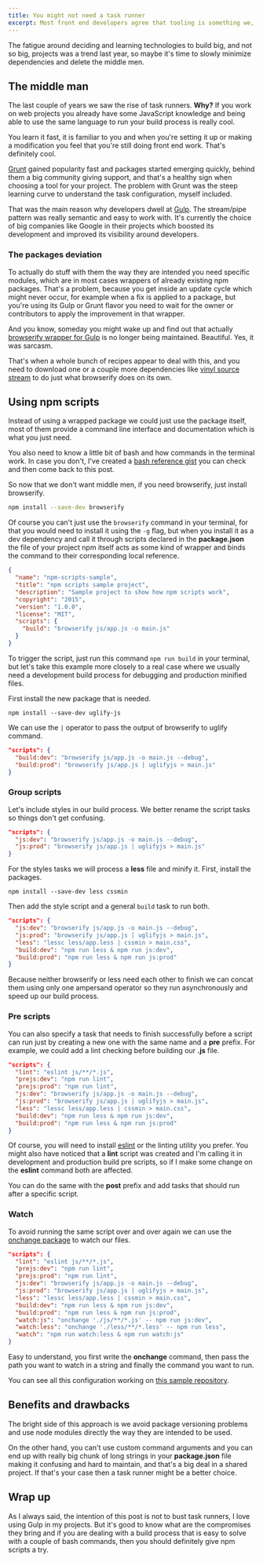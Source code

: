 ```yaml
---
title: You might not need a task runner
excerpt: Most front end developers agree that tooling is something we, as a community, needed to figure out this year.
---
```


The fatigue around deciding and learning technologies to build big, and not so big, projects was a trend last year, so maybe it's time to slowly minimize dependencies and delete the middle men.

## The middle man

The last couple of years we saw the rise of task runners. **Why?** If you work on web projects you already have some JavaScript knowledge and being able to use the same language to run your build process is really cool.

You learn it fast, it is familiar to you and when you're setting it up or making a modification you feel that you're still doing front end work. That's definitely cool.

[Grunt](//gruntjs.com) gained popularity fast and packages started emerging quickly, behind them a big community giving support, and that's a healthy sign when choosing a tool for your project. The problem with Grunt was the steep learning curve to understand the task configuration, myself included.

That was the main reason why developers dwell at [Gulp](//gulpjs.com). The stream/pipe pattern was really semantic and easy to work with. It's currently the choice of big companies like Google in their projects which boosted its development and improved its visibility around developers.

### The packages deviation

To actually do stuff with them the way they are intended you need specific modules, which are in most cases wrappers of already existing npm packages. That's a problem, because you get inside an update cycle which might never occur, for example when a fix is applied to a package, but you're using its Gulp or Grunt flavor you need to wait for the owner or contributors to apply the improvement in that wrapper.

And you know, someday you might wake up and find out that actually [browserify wrapper for Gulp](//www.npmjs.com/package/gulp-browserify) is no longer being maintained. Beautiful. Yes, it was sarcasm.

That's when a whole bunch of recipes appear to deal with this, and you need to download one or a couple more dependencies like [vinyl source stream](//www.npmjs.com/package/vinyl-source-stream) to do just what browserify does on its own.

## Using npm scripts

Instead of using a wrapped package we could just use the package itself, most of them provide a command line interface and documentation which is what you just need.

You also need to know a little bit of bash and how commands in the terminal work. In case you don't, I've created a [bash reference gist](//gist.github.com/jeremenichelli/489973c73a00437a188c) you can check and then come back to this post.

So now that we don't want middle men, if you need browserify, just install browserify.

```bash
npm install --save-dev browserify
```

Of course you can't just use the `browserify` command in your terminal, for that you would need to install it using the `-g` flag, but when you install it as a dev dependency and call it through scripts declared in the **package.json** the file of your project npm itself acts as some kind of wrapper and binds the command to their corresponding local reference.

```json
{
  "name": "npm-scripts-sample",
  "title": "npm scripts sample project",
  "description": "Sample project to show how npm scripts work",
  "copyright": "2015",
  "version": "1.0.0",
  "license": "MIT",
  "scripts": {
    "build": "browserify js/app.js -o main.js"
  }
}
```

To trigger the script, just run this command `npm run build` in your terminal, but let's take this example more closely to a real case where we usually need a development build process for debugging and production minified files.

First install the new package that is needed.

```
npm install --save-dev uglify-js
```

We can use the `|` operator to pass the output of browserify to uglify command.

```json
"scripts": {
  "build:dev": "browserify js/app.js -o main.js --debug",
  "build:prod": "browserify js/app.js | uglifyjs > main.js"
}
```

### Group scripts

Let's include styles in our build process. We better rename the script tasks so things don't get confusing.

```json
"scripts": {
  "js:dev": "browserify js/app.js -o main.js --debug",
  "js:prod": "browserify js/app.js | uglifyjs > main.js"
}
```

For the styles tasks we will process a **less** file and minify it. First, install the packages.

```
npm install --save-dev less cssmin
```

Then add the style script and a general `build` task to run both.

```json
"scripts": {
  "js:dev": "browserify js/app.js -o main.js --debug",
  "js:prod": "browserify js/app.js | uglifyjs > main.js",
  "less": "lessc less/app.less | cssmin > main.css",
  "build:dev": "npm run less & npm run js:dev",
  "build:prod": "npm run less & npm run js:prod"
}
```

Because neither browserify or less need each other to finish we can concat them using only one ampersand operator so they run asynchronously and speed up our build process.

### Pre scripts

You can also specify a task that needs to finish successfully before a script can run just by creating a new one with the same name and a **pre** prefix. For example, we could add a lint checking before building our **.js** file.

```json
"scripts": {
  "lint": "eslint js/**/*.js",
  "prejs:dev": "npm run lint",
  "prejs:prod": "npm run lint",
  "js:dev": "browserify js/app.js -o main.js --debug",
  "js:prod": "browserify js/app.js | uglifyjs > main.js",
  "less": "lessc less/app.less | cssmin > main.css",
  "build:dev": "npm run less & npm run js:dev",
  "build:prod": "npm run less & npm run js:prod"
}
```

Of course, you will need to install [eslint](//eslint.org/) or the linting utility you prefer. You might also have noticed that a **lint** script was created and I'm calling it in development and production build pre scripts, so if I make some change on the **eslint** command both are affected.

You can do the same with the **post** prefix and add tasks that should run after a specific script.

### Watch

To avoid running the same script over and over again we can use the [onchange package](//www.npmjs.com/package/onchange) to watch our files.

```json
"scripts": {
  "lint": "eslint js/**/*.js",
  "prejs:dev": "npm run lint",
  "prejs:prod": "npm run lint",
  "js:dev": "browserify js/app.js -o main.js --debug",
  "js:prod": "browserify js/app.js | uglifyjs > main.js",
  "less": "lessc less/app.less | cssmin > main.css",
  "build:dev": "npm run less & npm run js:dev",
  "build:prod": "npm run less & npm run js:prod",
  "watch:js": "onchange './js/**/*.js' -- npm run js:dev",
  "watch:less": "onchange './less/**/*.less' -- npm run less",
  "watch": "npm run watch:less & npm run watch:js"
}
```

Easy to understand, you first write the **onchange** command, then pass the path you want to watch in a string and finally the command you want to run.

You can see all this configuration working on [this sample repository](//github.com/jeremenichelli/npm-scripts-sample).

## Benefits and drawbacks

The bright side of this approach is we avoid package versioning problems and use node modules directly the way they are intended to be used.

On the other hand, you can't use custom command arguments and you can end up with really big chunk of long strings in your **package.json** file making it confusing and hard to maintain, and that's a big deal in a shared project. If that's your case then a task runner might be a better choice.

## Wrap up

As I always said, the intention of this post is not to bust task runners, I love using Gulp in my projects. But it's good to know what are the compromises they bring and if you are dealing with a build process that is easy to solve with a couple of bash commands, then you should definitely give npm scripts a try.
